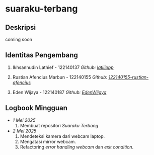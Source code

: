 # suaraku-terbang

## Deskripsi

coming soon

## Identitas Pengembang

1. Ikhsannudin Lathief - 122140137
   _Github: [latiiippp](https://github.com/latiiippp)_

2. Rustian Afencius Marbun - 122140155
   _Github: [122140155-rustian-afencius](https://github.com/122140155-rustian-afencius)_

3. Eden Wijaya - 122140187
   _Github: [EdenWijaya](https://github.com/EdenWijaya)_

## Logbook Mingguan

- _1 Mei 2025_
  1. Membuat repositori _Suaraku Terbang_
- _2 Mei 2025_
  1. Mendeteksi kamera dari webcam laptop.
  2. Mengatasi mirror webcam.
  3. Refactoring _error handling webcam_ dan _exit condition_.
